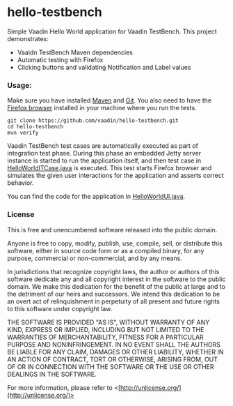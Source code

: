 hello-testbench
===========

Simple Vaadin Hello World application for Vaadin TestBench. This project demonstrates:
 * Vaaidn TestBench Maven dependencies
 * Automatic testing with Firefox
 * Clicking buttons and validating Notification and Label values

### Usage:

Make sure you have installed [Maven](http://maven.apache.org/) and [Git](http://git-scm.com/). You also need to have the [Firefox browser](https://www.mozilla.org/en-US/firefox/new/) installed in your machine where you run the tests. 

    git clone https://github.com/vaadin/hello-testbench.git
    cd hello-testbench
    mvn verify
    
Vaadin TestBench test cases are automatically executed as part of integration test phase. During this phase an embedded 
Jetty server instance is started to run the application itself, and then test case in
[HelloWorldITCase.java](src/test/java/org/vaadin/samples/tests/HelloWorldITCase.java) is executed. This test 
starts Firefox browser and simulates the given user interactions for the application and asserts correct behavior.

You can find the code for the application in [HelloWorldUI.java](src/main/java/org/vaadin/samples/HelloWorldUI.java).


### License

This is free and unencumbered software released into the public domain.

Anyone is free to copy, modify, publish, use, compile, sell, or
distribute this software, either in source code form or as a compiled
binary, for any purpose, commercial or non-commercial, and by any
means.

In jurisdictions that recognize copyright laws, the author or authors
of this software dedicate any and all copyright interest in the
software to the public domain. We make this dedication for the benefit
of the public at large and to the detriment of our heirs and
successors. We intend this dedication to be an overt act of
relinquishment in perpetuity of all present and future rights to this
software under copyright law.

THE SOFTWARE IS PROVIDED "AS IS", WITHOUT WARRANTY OF ANY KIND,
EXPRESS OR IMPLIED, INCLUDING BUT NOT LIMITED TO THE WARRANTIES OF
MERCHANTABILITY, FITNESS FOR A PARTICULAR PURPOSE AND NONINFRINGEMENT.
IN NO EVENT SHALL THE AUTHORS BE LIABLE FOR ANY CLAIM, DAMAGES OR
OTHER LIABILITY, WHETHER IN AN ACTION OF CONTRACT, TORT OR OTHERWISE,
ARISING FROM, OUT OF OR IN CONNECTION WITH THE SOFTWARE OR THE USE OR
OTHER DEALINGS IN THE SOFTWARE.

For more information, please refer to <[http://unlicense.org/](http://unlicense.org/)>
